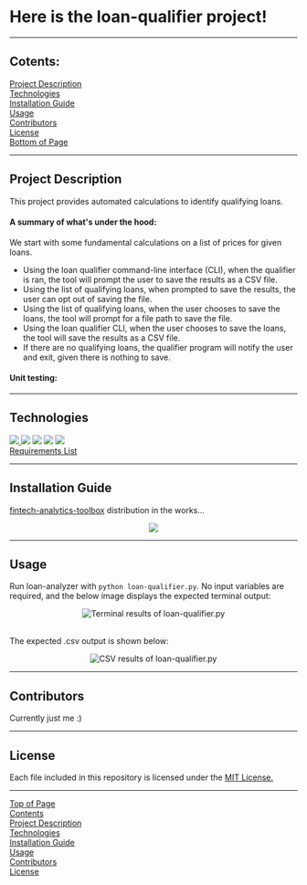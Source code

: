 # <a id="Top-of-Page">Here is the loan-qualifier project!</a>
***
## <a id="Contents">Cotents:</a>
[Project Description](#Project-Description)<br>
[Technologies](#Technologies)<br>
[Installation Guide](#Installation-Guide)<br>
[Usage](#Usage)<br>
[Contributors](#Contributors)<br>
[License](#License)<br>
[Bottom of Page](#Bottom-of-Page)<br>
***
## <a id="Project-Description">Project Description</a>
This project provides automated calculations to identify qualifying loans.

#### A summary of what's under the hood:
We start with some fundamental calculations on a list of prices for given loans.
 - Using the loan qualifier command-line interface (CLI), when the qualifier is ran, the tool will prompt the user to save the results as a CSV file.
 - Using the list of qualifying loans, when prompted to save the results, the user can opt out of saving the file.
 - Using the list of qualifying loans, when the user chooses to save the loans, the tool will prompt for a file path to save the file.
 - Using the loan qualifier CLI, when the user chooses to save the loans, the tool will save the results as a CSV file.
 - If there are no qualifying loans, the qualifier program will notify the user and exit, given there is nothing to save.

#### Unit testing:
***
## <a id="Technologies">Technologies</a>
<a href="https://docs.python.org/release/3.7.10/"><img src="https://img.shields.io/badge/python-3.7.10%2B-green">
<a href="https://jupyter-notebook.readthedocs.io/en/stable/"><img src="https://img.shields.io/badge/jupyter--notebook-6.4.0-blue"></a>
<a href="https://github.com/google/python-fire"><img src="https://img.shields.io/badge/fire-0.4.0-red"></a>
<a href="https://github.com/tmbo/questionary"><img src="https://img.shields.io/badge/Questionary-1.9.0-red"></a>
<a href="https://docs.pytest.org/en/latest/"><img src="https://img.shields.io/badge/PyTest-0.0.0-orange"></a><br>
<a href="qualifier/requirements.txt" title="qualifier/requirements.txt">Requirements List</a>
***
## <a id="Installation-Guide">Installation Guide</a>
<a href="https://github.com/jasonjgarcia24/fintech-analytics-toolbox">fintech-analytics-toolbox</a> distribution in the works...<br>
    
<center><img src="https://media.giphy.com/media/k7LxZAzC9V70s/giphy.gif" /></center>

***
## <a id="Usage">Usage</a>
Run loan-analyzer with `python loan-qualifier.py`. No input variables are required, and the below image displays the expected terminal output:<br>
<center><img src="img/python_loan-qualifier.png" title="Terminal results of loan-qualifier.py" /></center><br>

The expected .csv output is shown below:<br>
<center><img src="img/loan-qualifier_output-csv.png" title="CSV results of loan-qualifier.py" /></center>

***
## <a id="Contributors">Contributors</a>
Currently just me :)<br>
***
## <a id="License">License</a>
Each file included in this repository is licensed under the <a href="https://github.com/jasonjgarcia24/fintech-analytics-toolbox/blob/main/LICENSE">MIT License.</a>
***
[Top of Page](#Top-of-Page)<br>
[Contents](#Contents)<br>
[Project Description](#Project-Description)<br>
[Technologies](#Technologies)<br>
[Installation Guide](#Installation-Guide)<br>
[Usage](#Usage)<br>
[Contributors](#Contributors)<br>
[License](#License)<br>
<a id="Bottom-of-Page"></a>